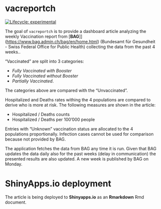 
<!-- README.md is generated from README.Rmd. Please edit that file -->

# vacreportch

<!-- badges: start -->

[![Lifecycle:
experimental](https://img.shields.io/badge/lifecycle-experimental-orange.svg)](https://lifecycle.r-lib.org/articles/stages.html#experimental)
<!-- badges: end -->

The goal of `vacreportch` is to provide a dashboard article analyzing
the weekly Vaccination report from
\[**BAG**\]\](<https://www.bag.admin.ch/bag/en/home.html>) (Bundesamt
für Gesundheit - Swiss Federal Office for Public Health) collecting the
data from the past 4 weeks..

“Vaccinated” are split into 3 categories:  
- *Fully Vaccinated with Booster*  
- *Fully Vaccinated without Booster*  
- *Partially Vaccinated*.

The categories above are compared with the “Unvaccinated”.

Hospitalized and Deaths rates withing the 4 populations are compared to
derive who is more at risk. The following measures are shown in the
article:  
- Hospitalized / Deaths counts  
- Hospitalized / Deaths per 100’000 people

Entries with “Unknown” vaccination status are allocated to the 4
populations proportionally. Infection cases cannot be used for
comparison because not provided by BAG.

The application fetches the data from BAG any time it is run. Given that
BAG updates the data daily also for the past weeks (delay in
communication) the presented results are also updated. A new week is
published by BAG on Monday.

# ShinyApps.io deployment

The article is being deployed to **Shinyapps.io** as an **Rmarkdown**
Rmd document.
